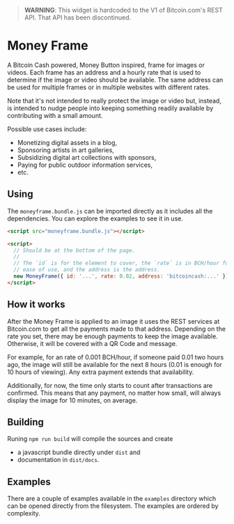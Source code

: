 
> **WARNING**: This widget is hardcoded to the V1 of Bitcoin.com's REST API. That API has been discontinued.

Money Frame
===========

A Bitcoin Cash powered, Money Button inspired, frame for images or videos. Each frame has an address and a hourly rate that is used to determine if the image or video should be available. The same address can be used for multiple frames or in multiple websites with different rates.

Note that it's not intended to really protect the image or video but, instead, is intended to nudge people into keeping something readily available by contributing with a small amount.

Possible use cases include:

  * Monetizing digital assets in a blog,
  * Sponsoring artists in art galleries,
  * Subsidizing digital art collections with sponsors,
  * Paying for public outdoor information services,
  * etc.

Using
-----

The `moneyframe.bundle.js` can be imported directly as it includes all the dependencies. You can explore the examples to see it in use.

``` html
<script src="moneyframe.bundle.js"></script>

<script>
  // Should be at the bottom of the page.
  //
  // The `id` is for the element to cover, the `rate` is in BCH/hour for
  // ease of use, and the address is the address.
  new MoneyFrame({ id: '...', rate: 0.02, address: 'bitcoincash:...' });
</script>
```

How it works
------------

After the Money Frame is applied to an image it uses the REST services at Bitcoin.com to get all the payments made to that address. Depending on the rate you set, there may be enough payments to keep the image available. Otherwise, it will be covered with a QR Code and message.

For example, for an rate of 0.001 BCH/hour, if someone paid 0.01 two hours ago, the image will still be available for the next 8 hours (0.01 is enough for 10 hours of viewing). Any extra payment extends that availability.

Additionally, for now, the time only starts to count after transactions are confirmed. This means that any payment, no matter how small, will always display the image for 10 minutes, on average.

Building
--------

Runing `npm run build` will compile the sources and create

  * a javascript bundle directly under `dist` and
  * documentation in `dist/docs`.

Examples
--------

There are a couple of examples available in the `examples` directory which can be opened directly from the filesystem. The examples are ordered by complexity.
